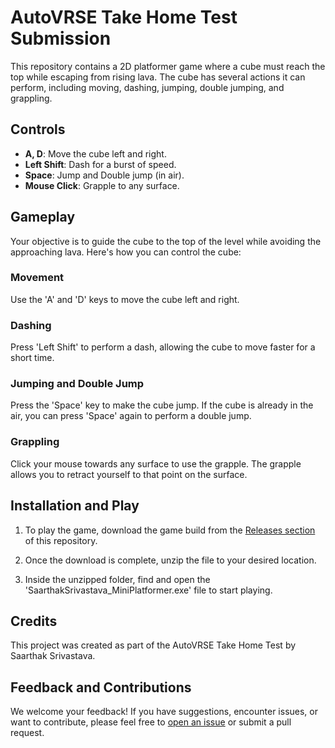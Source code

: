 # AutoVRSE Take Home Test Submission

This repository contains a 2D platformer game where a cube must reach the top while escaping from rising lava. The cube has several actions it can perform, including moving, dashing, jumping, double jumping, and grappling.

## Controls

- **A, D**: Move the cube left and right.
- **Left Shift**: Dash for a burst of speed.
- **Space**: Jump and Double jump (in air).
- **Mouse Click**: Grapple to any surface.

## Gameplay

Your objective is to guide the cube to the top of the level while avoiding the approaching lava. Here's how you can control the cube:

### Movement

Use the 'A' and 'D' keys to move the cube left and right.

### Dashing

Press 'Left Shift' to perform a dash, allowing the cube to move faster for a short time.

### Jumping and Double Jump

Press the 'Space' key to make the cube jump. If the cube is already in the air, you can press 'Space' again to perform a double jump.

### Grappling

Click your mouse towards any surface to use the grapple. The grapple allows you to retract yourself to that point on the surface.

## Installation and Play

1. To play the game, download the game build from the [Releases section](https://github.com/saarthakofficial/SaarthakSrivastava_MiniPlatformer/releases) of this repository.

2. Once the download is complete, unzip the file to your desired location.

3. Inside the unzipped folder, find and open the 'SaarthakSrivastava_MiniPlatformer.exe' file to start playing.

## Credits

This project was created as part of the AutoVRSE Take Home Test by Saarthak Srivastava.

## Feedback and Contributions

We welcome your feedback! If you have suggestions, encounter issues, or want to contribute, please feel free to [open an issue](https://github.com/saarthakofficial/SaarthakSrivastava_MiniPlatformer/issues) or submit a pull request.
